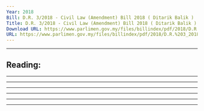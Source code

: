 ```yaml
---
Year: 2018
Bill: D.R. 3/2018 - Civil Law (Amendment) Bill 2018 ( Ditarik Balik )
Title: D.R. 3/2018 - Civil Law (Amendment) Bill 2018 ( Ditarik Balik )
Download URL: https://www.parlimen.gov.my/files/billindex/pdf/2018/D.R.%203_2018%20-%20eng.pdf
URL: https://www.parlimen.gov.my/files/billindex/pdf/2018/D.R.%203_2018%20-%20eng.pdf
---
```

---
Reading:
---

-----

-----

-----

-----

-----

-----

